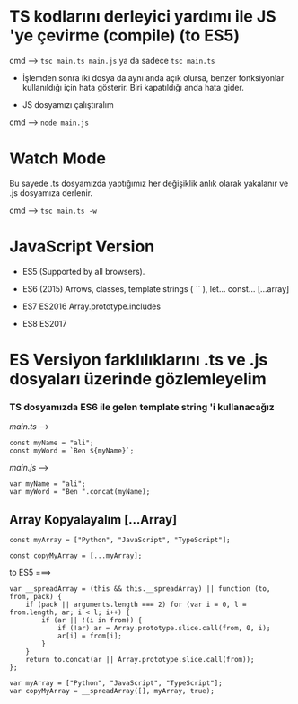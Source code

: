 # TS kodlarını derleyici yardımı ile JS 'ye çevirme (compile) (to ES5)

cmd --> `` tsc main.ts main.js `` ya da sadece `` tsc main.ts ``

* İşlemden sonra iki dosya da aynı anda açık olursa, benzer fonksiyonlar kullanıldığı için hata gösterir. Biri kapatıldığı anda hata gider. 

* JS dosyamızı çalıştıralım

cmd --> `` node main.js ``

# Watch Mode

Bu sayede .ts dosyamızda yaptığımız her değişiklik anlık olarak yakalanır ve .js dosyamıza derlenir.

cmd --> `` tsc main.ts -w ``

# JavaScript Version

* ES5 (Supported by all browsers).

* ES6 (2015) Arrows, classes, template strings ( `` ), let... const... [...array]

* ES7 ES2016 Array.prototype.includes

* ES8 ES2017

# ES Versiyon farklılıklarını .ts ve .js dosyaları üzerinde gözlemleyelim

### TS dosyamızda ES6 ile gelen template string 'i kullanacağız 

*main.ts*  -->

```
const myName = "ali";
const myWord = `Ben ${myName}`;
```

*main.js*  --> 

```
var myName = "ali";
var myWord = "Ben ".concat(myName);
```

## Array Kopyalayalım [...Array]

```
const myArray = ["Python", "JavaScript", "TypeScript"];

const copyMyArray = [...myArray];
```

 to ES5 ===>

```
var __spreadArray = (this && this.__spreadArray) || function (to, from, pack) {
    if (pack || arguments.length === 2) for (var i = 0, l = from.length, ar; i < l; i++) {
        if (ar || !(i in from)) {
            if (!ar) ar = Array.prototype.slice.call(from, 0, i);
            ar[i] = from[i];
        }
    }
    return to.concat(ar || Array.prototype.slice.call(from));
};

var myArray = ["Python", "JavaScript", "TypeScript"];
var copyMyArray = __spreadArray([], myArray, true);
```